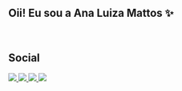 ## Oii! Eu sou a Ana Luiza Mattos ✨

</div><br>

 <h2>Social</h2>
  <a href="https://www.linkedin.com/in/ana-luiza-maciel-896229330/" height="30" target="_blank">
    <img src="https://img.shields.io/badge/-LinkedIn-%230077B5?style=for-the-badge&logo=linkedin&logoColor=white">
  </a>
  <a href="https://wa.me/5521996061038" height="30" target="_blank">
    <img src="https://img.shields.io/badge/-Whatsapp-%25d366?style=for-the-badge&logo=Whatsapp&logoColor=white">
  </a>
  <a href="mailto:macielanaluizamattos@gmail.com" height="30" target="_blank">
    <img src="https://img.shields.io/badge/-email-c3002f?style=for-the-badge&logo=gmail&logoColor=white">
  </a>
  <a href="https://www.instagram.com/ana.mmattos/profilecard/?igsh=eHI5dXkwOWZ0ejR2" height="30" target="_blank">
    <img src="https://img.shields.io/badge/-instagram-dc0141?style=for-the-badge&logo=instagram&logoColor=white">
  </a>

<br><br>
